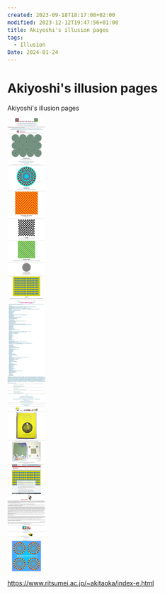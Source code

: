 ```yaml
---
created: 2023-09-18T18:17:08+02:00
modified: 2023-12-12T19:47:56+01:00
title: Akiyoshi's illusion pages
tags:
  - Illusion
Date: 2024-01-24
---
```


# Akiyoshi's illusion pages

Akiyoshi's illusion pages 

![](../_asset/2023-09-18-18-17-08-illusion%20pages_image_1.jpg)

<https://www.ritsumei.ac.jp/~akitaoka/index-e.html>
